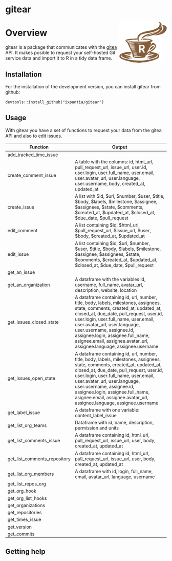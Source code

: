 # gitear

<a href="url"><img src="gitear.png" align="right" width="30%"></a>

# Overview

gitear is a package that communicates with the [gitea](https://gitea.io/en-us/) API. 
It makes posible to request your self-hosted Git service data and import it to R in a tidy data frame. 

## Installation

For the installation of the development version, you can install gitear from github:

```
devtools::install_github("ixpantia/gitear")
```

## Usage

With gitear you have a set of functions to request your data from the gitea API and also to edit issues.

| Function | Output |
| -------- | ------ |
| add_tracked_time_issue | |
| create_comment_issue | A table with the columns: id, html_url, pull_request_url, issue_url, user.id, user.login, user.full_name, user.email, user.avatar_url, user.language, user.username, body, created_at, updated_at|
| create_issue | A list with $id, $url, $number, $user, $title, $body, $labels, $milestone, $assignee, $assignees, $state, $comments, $created_at, $updated_at, $closed_at, $due_date, $pull_request|
| edit_comment | A list containing $id, $html_url, $pull_request_url, $issue_url, $user, $body, $created_at, $updated_at |
| edit_issue | A list containing $id, $url, $number, $user, $title, $body, $labels, $milestone, $assignee, $assignees, $state, $comments, $created_at, $updated_at, $closed_at, $due_date, $pull_request |
| get_an_issue | |
| get_an_organization | A dataframe with the variables id, username, full_name, avatar_url, description, website, location|
| get_issues_closed_state | A dataframe containing id, url, number, title, body, labels, milestones, assignees, state, comments, created_at, updated_at, closed_at, due_date, pull_request, user.id, user.login, user.full_name, user.email, user.avatar_url, user.language, user.username, assignee.id, assignee.login, assignee.full_name, asignee.email, assignee.avatar_url, assignee.language, assignee.username |
| get_issues_open_state | A dataframe containing id, url, number, title, body, labels, milestones, assignees, state, comments, created_at, updated_at, closed_at, due_date, pull_request, user.id, user.login, user.full_name, user.email, user.avatar_url, user.language, user.username, assignee.id, assignee.login, assignee.full_name, asignee.email, assignee.avatar_url, assignee.language, assignee.username|
| get_label_issue | A dataframe with one variable: content_label_issue |
| get_list_org_teams | Dataframe with id, name, description, permission and units |
| get_list_comments_issue | A dataframe containing id, html_url, pull_request_url, issue_url, user, body, created_at, updated_at |
| get_list_comments_repository | A dataframe containing id, html_url, pull_request_url, issue_url, user, body, created_at, updated_at |
| get_list_org_members | A dataframe with id, login, full_name, email, avatar_url, language, username |
| get_list_repos_org | |
| get_org_hook | |
| get_org_list_hooks | |
| get_organizations | | 
| get_repositories | |  
| get_times_issue | |
| get_version | |
| get_commits | |

## Getting help


